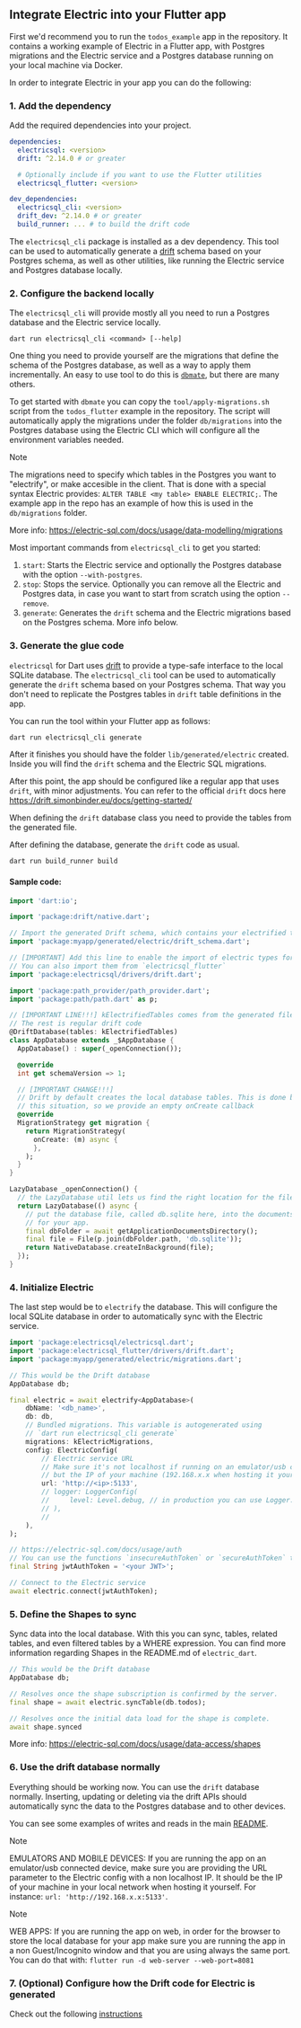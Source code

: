 ## Integrate Electric into your Flutter app

First we'd recommend you to run the `todos_example` app in the repository.
It contains a working example of Electric in a Flutter app, with Postgres migrations and the Electric service and a Postgres database running on your local machine via Docker.

In order to integrate Electric in your app you can do the following:

### 1. Add the dependency

Add the required dependencies into your project.

```yaml
dependencies:
  electricsql: <version>
  drift: ^2.14.0 # or greater

  # Optionally include if you want to use the Flutter utilities
  electricsql_flutter: <version>

dev_dependencies:
  electricsql_cli: <version>
  drift_dev: ^2.14.0 # or greater
  build_runner: ... # to build the drift code
```

The `electricsql_cli` package is installed as a dev dependency. This tool can be used to automatically generate a [drift](https://pub.dev/packages/drift) schema based on your Postgres schema, as well as other utilities, like running the Electric service and Postgres database locally.


### 2. Configure the backend locally

The `electricsql_cli` will provide mostly all you need to run a Postgres database and the Electric service locally.

```shell
dart run electricsql_cli <command> [--help]
```

One thing you need to provide yourself are the migrations that define the schema of the Postgres database, as well as a way to apply them incrementally.
An easy to use tool to do this is [`dbmate`](https://github.com/amacneil/dbmate), but there are many others.

To get started with `dbmate` you can copy the `tool/apply-migrations.sh` script from the `todos_flutter` example in the repository.
The script will automatically apply the migrations under the folder `db/migrations` into the Postgres database using the Electric CLI which will configure all the environment variables needed.

> [!NOTE]  
> The migrations need to specify which tables in the Postgres you want to "electrify", or make accesible in the client. That is done with a special syntax Electric provides: `ALTER TABLE <my table> ENABLE ELECTRIC;`. The example app in the repo has an example of how this is used in the `db/migrations` folder.
>
> More info: https://electric-sql.com/docs/usage/data-modelling/migrations

Most important commands from `electricsql_cli` to get you started:
1. `start`: Starts the Electric service and optionally the Postgres database with the option `--with-postgres`.
2. `stop`: Stops the service. Optionally you can remove all the Electric and Postgres data, in case you want to start from scratch using the option `--remove`.
3. `generate`: Generates the `drift` schema and the Electric migrations based on the Postgres schema. More info below.

### 3. Generate the glue code

`electricsql` for Dart uses [drift](https://pub.dev/packages/drift) to provide a type-safe interface to the local SQLite database.
The `electricsql_cli` tool can be used to automatically generate the `drift` schema based on your Postgres schema. That way you don't need to replicate the Postgres tables in `drift` table definitions in the app.

You can run the tool within your Flutter app as follows:

```sh
dart run electricsql_cli generate
```

After it finishes you should have the folder `lib/generated/electric` created. Inside you will find the `drift` schema and the Electric SQL migrations.

After this point, the app should be configured like a regular app that uses `drift`, with minor adjustments.
You can refer to the official `drift` docs here https://drift.simonbinder.eu/docs/getting-started/

When defining the `drift` database class you need to provide the tables from the generated file.

After defining the database, generate the `drift` code as usual.

```sh
dart run build_runner build
```

#### Sample code:

```dart
import 'dart:io';

import 'package:drift/native.dart';

// Import the generated Drift schema, which contains your electrified tables
import 'package:myapp/generated/electric/drift_schema.dart';

// [IMPORTANT] Add this line to enable the import of electric types for Drift
// You can also import them from `electricsql_flutter`
import 'package:electricsql/drivers/drift.dart'; 

import 'package:path_provider/path_provider.dart';
import 'package:path/path.dart' as p;

// [IMPORTANT LINE!!!] kElectrifiedTables comes from the generated file
// The rest is regular drift code
@DriftDatabase(tables: kElectrifiedTables)
class AppDatabase extends _$AppDatabase {
  AppDatabase() : super(_openConnection());

  @override
  int get schemaVersion => 1;

  // [IMPORTANT CHANGE!!!]
  // Drift by default creates the local database tables. This is done by electric in
  // this situation, so we provide an empty onCreate callback
  @override
  MigrationStrategy get migration {
    return MigrationStrategy(
      onCreate: (m) async {
      },
    );
  }
}

LazyDatabase _openConnection() {
  // the LazyDatabase util lets us find the right location for the file async.
  return LazyDatabase(() async {
    // put the database file, called db.sqlite here, into the documents folder
    // for your app.
    final dbFolder = await getApplicationDocumentsDirectory();
    final file = File(p.join(dbFolder.path, 'db.sqlite'));
    return NativeDatabase.createInBackground(file);
  });
}
```

### 4. Initialize Electric

The last step would be to `electrify` the database. This will configure the local SQLite database in order to automatically sync with the Electric service.

```dart
import 'package:electricsql/electricsql.dart';
import 'package:electricsql_flutter/drivers/drift.dart';
import 'package:myapp/generated/electric/migrations.dart';

// This would be the Drift database
AppDatabase db;

final electric = await electrify<AppDatabase>(
    dbName: '<db_name>',
    db: db,
    // Bundled migrations. This variable is autogenerated using 
    // `dart run electricsql_cli generate`
    migrations: kElectricMigrations,
    config: ElectricConfig(
        // Electric service URL
        // Make sure it's not localhost if running on an emulator/usb connected device,
        // but the IP of your machine (192.168.x.x when hosting it yourself)
        url: 'http://<ip>:5133',
        // logger: LoggerConfig(
        //     level: Level.debug, // in production you can use Logger.off
        // ),
        //
    ),
);

// https://electric-sql.com/docs/usage/auth
// You can use the functions `insecureAuthToken` or `secureAuthToken` to generate one
final String jwtAuthToken = '<your JWT>';

// Connect to the Electric service
await electric.connect(jwtAuthToken);
```

### 5. Define the Shapes to sync

Sync data into the local database. With this you can sync, tables, related tables, and even filtered tables by a WHERE expression.
You can find more information regarding Shapes in the README.md of `electric_dart`.

```dart
// This would be the Drift database
AppDatabase db;

// Resolves once the shape subscription is confirmed by the server.
final shape = await electric.syncTable(db.todos);

// Resolves once the initial data load for the shape is complete.
await shape.synced
```

More info: https://electric-sql.com/docs/usage/data-access/shapes


### 6. Use the drift database normally

Everything should be working now. You can use the `drift` database normally.
Inserting, updating or deleting via the drift APIs should automatically sync the data to the Postgres database and to other devices.

You can see some examples of writes and reads in the main [README](https://github.com/SkillDevs/electric_dart/blob/master/README.md).

> [!NOTE]  
> EMULATORS AND MOBILE DEVICES: If you are running the app on an emulator/usb connected device, make sure you are providing the URL parameter to the Electric config with a non localhost IP. It should be the IP of your machine in your local network when hosting it yourself. For instance: `url: 'http://192.168.x.x:5133'`.


> [!NOTE]  
> WEB APPS: If you are running the app on web, in order for the browser to store the local database for your app make sure you are running the app in a non Guest/Incognito window and that you are using always the same port. You can do that with: `flutter run -d web-server --web-port=8081`

### 7. (Optional) Configure how the Drift code for Electric is generated

Check out the following [instructions](https://github.com/SkillDevs/electric_dart/blob/master/docs/customize_drift_schema_generation.md)
